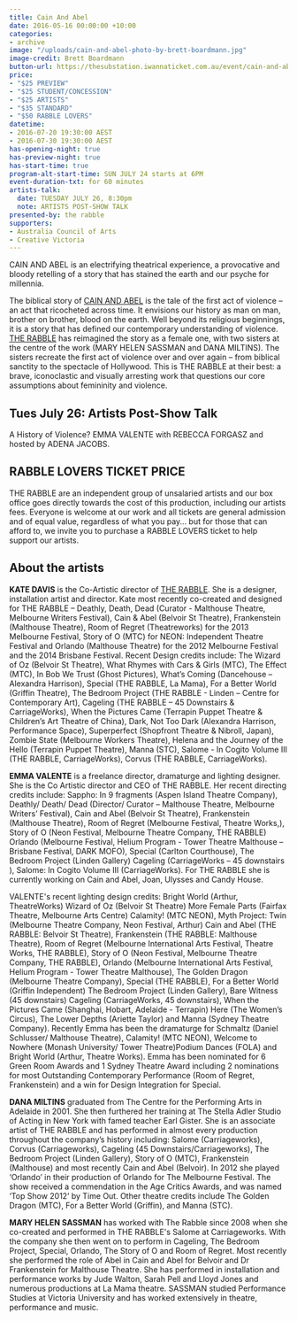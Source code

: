 ```yaml
---
title: Cain And Abel
date: 2016-05-16 00:00:00 +10:00
categories:
- archive
image: "/uploads/cain-and-abel-photo-by-brett-boardmann.jpg"
image-credit: Brett Boardmann
button-url: https://thesubstation.iwannaticket.com.au/event/cain-and-abel-MTEwNjc
price:
- "$25 PREVIEW"
- "$25 STUDENT/CONCESSION"
- "$25 ARTISTS"
- "$35 STANDARD"
- "$50 RABBLE LOVERS"
datetime:
- 2016-07-20 19:30:00 AEST
- 2016-07-30 19:30:00 AEST
has-opening-night: true
has-preview-night: true
has-start-time: true
program-alt-start-time: SUN JULY 24 starts at 6PM
event-duration-txt: for 60 minutes
artists-talk:
  date: TUESDAY JULY 26, 8:30pm
  note: ARTISTS POST-SHOW TALK
presented-by: the rabble
supporters:
- Australia Council of Arts
- Creative Victoria
---
```


CAIN AND ABEL is an electrifying theatrical experience, a provocative and bloody retelling of a story that has stained the earth and our psyche for millennia.

The biblical story of [CAIN AND ABEL](http://therabble.com.au/cain-abel/) is the tale of the first act of violence – an act that ricocheted across time. It envisions our history as man on man, brother on brother, blood on the earth. Well beyond its religious beginnings, it is a story that has defined our contemporary understanding of violence. [THE RABBLE](http://therabble.com.au/) has reimagined the story as a female one, with two sisters at the centre of the work (MARY HELEN SASSMAN and DANA MILTINS). The sisters recreate the first act of violence over and over again – from biblical sanctity to the spectacle of Hollywood. This is THE RABBLE at their best: a brave, iconoclastic and visually arresting work that questions our core assumptions about femininity and violence.

## Tues July 26: Artists Post-Show Talk
A History of Violence? EMMA VALENTE with REBECCA FORGASZ and hosted by ADENA JACOBS.


## RABBLE LOVERS TICKET PRICE

THE RABBLE are an independent group of unsalaried artists and our box office goes directly towards the cost of this production, including our artists fees. Everyone is welcome at our work and all tickets are general admission and of equal value, regardless of what you pay... but for those that can afford to, we invite you to purchase a RABBLE LOVERS ticket to help support our artists.

## About the artists

**KATE DAVIS** is the Co-Artistic director of [THE RABBLE](http://therabble.com.au/). She is a designer, installation artist and director. Kate most recently co-created and designed for THE RABBLE – Deathly, Death, Dead (Curator - Malthouse Theatre, Melbourne Writers Festival), Cain & Abel (Belvoir St Theatre), Frankenstein (Malthouse Theatre), Room of Regret (Theatreworks) for the 2013 Melbourne Festival, Story of O (MTC) for NEON: Independent Theatre Festival and Orlando (Malthouse Theatre) for the 2012 Melbourne Festival and the 2014 Brisbane Festival. Recent Design credits include: The Wizard of Oz (Belvoir St Theatre), What Rhymes with Cars & Girls (MTC), The Effect (MTC), In Bob We Trust (Ghost Pictures), What’s Coming (Dancehouse – Alexandra Harrison), Special (THE RABBLE, La Mama), For a Better World (Griffin Theatre), The Bedroom Project (THE RABBLE - Linden – Centre for Contemporary Art), Cageling (THE RABBLE – 45 Downstairs & CarriageWorks), When the Pictures Came (Terrapin Puppet Theatre & Children’s Art Theatre of China), Dark, Not Too Dark (Alexandra Harrison, Performance Space), Superperfect (Shopfront Theatre & Nibroll, Japan), Zombie State (Melbourne Workers Theatre), Helena and the Journey of the Hello (Terrapin Puppet Theatre), Manna (STC), Salome - In Cogito Volume III (THE RABBLE, CarriageWorks), Corvus (THE RABBLE, CarriageWorks).

**EMMA VALENTE** is a freelance director, dramaturge and lighting designer. She is the Co Artistic director and CEO of THE RABBLE. Her recent directing credits include: Sappho: In 9 fragments (Aspen Island Theatre Company), Deathly/ Death/ Dead (Director/ Curator – Malthouse Theatre, Melbourne Writers’ Festival), Cain and Abel (Belvoir St Theatre), Frankenstein (Malthouse Theatre), Room of Regret (Melbourne Festival, Theatre Works,), Story of O (Neon Festival, Melbourne Theatre Company, THE RABBLE) Orlando (Melbourne Festival, Helium Program - Tower Theatre Malthouse – Brisbane Festival, DARK MOFO), Special (Carlton Courthouse), The Bedroom Project (Linden Gallery) Cageling (CarriageWorks – 45 downstairs ), Salome: In Cogito Volume III (CarriageWorks). For THE RABBLE she is currently working on Cain and Abel, Joan, Ulysses and Candy House.

VALENTE's recent lighting design credits: Bright World (Arthur, TheatreWorks) Wizard of Oz (Belvoir St Theatre) More Female Parts (Fairfax Theatre, Melbourne Arts Centre) Calamity! (MTC NEON), Myth Project: Twin (Melbourne Theatre Company, Neon Festival, Arthur) Cain and Abel (THE RABBLE: Belvoir St Theatre), Frankenstein (THE RABBLE: Malthouse Theatre), Room of Regret (Melbourne International Arts Festival, Theatre Works, THE RABBLE), Story of O (Neon Festival, Melbourne Theatre Company, THE RABBLE), Orlando (Melbourne International Arts Festival, Helium Program - Tower Theatre Malthouse), The Golden Dragon (Melbourne Theatre Company), Special (THE RABBLE), For a Better World (Griffin Independent) The Bedroom Project (Linden Gallery), Bare Witness (45 downstairs) Cageling (CarriageWorks, 45 downstairs), When the Pictures Came (Shanghai, Hobart, Adelaide - Terrapin) Here (The Women’s Circus), The Lower Depths (Ariette Taylor) and Manna (Sydney Theatre Company). Recently Emma has been the dramaturge for Schmaltz (Daniel Schlusser/ Malthouse Theatre), Calamity! (MTC NEON), Welcome to Nowhere (Monash University/ Tower Theatre)Podium Dances (FOLA) and Bright World (Arthur, Theatre Works). Emma has been nominated for 6 Green Room Awards and 1 Sydney Theatre Award including 2 nominations for most Outstanding Contemporary Performance (Room of Regret, Frankenstein) and a win for Design Integration for Special.

**DANA MILTINS** graduated from The Centre for the Performing Arts in Adelaide in 2001. She then furthered her training at The Stella Adler Studio of Acting in New York with famed teacher Earl Gister. She is an associate artist of THE RABBLE and has performed in almost every production throughout the company’s history including: Salome (Carriageworks), Corvus (Carriageworks), Cageling (45 Downstairs/Carriageworks), The Bedroom Project (Linden Gallery), Story of O (MTC), Frankenstein (Malthouse) and most recently Cain and Abel (Belvoir). In 2012 she played ‘Orlando’ in their production of Orlando for The Melbourne Festival. The show received a commendation in the Age Critics Awards, and was named ‘Top Show 2012’ by Time Out. Other theatre credits include The Golden Dragon (MTC), For a Better World (Griffin), and Manna (STC).

**MARY HELEN SASSMAN** has worked with The Rabble since 2008 when she co-created and performed in THE RABBLE's Salome at Carriageworks.  With the company she then went on to perform in Cageling, The Bedroom Project, Special, Orlando, The Story of O and Room of Regret.  Most recently she performed the role of Abel in Cain and Abel for Belvoir and Dr Frankenstein for Malthouse Theatre. She has performed in installation and performance works by Jude Walton, Sarah Pell and Lloyd Jones and numerous productions at La Mama theatre. SASSMAN studied Performance Studies at Victoria University and has worked extensively in theatre, performance and music.
